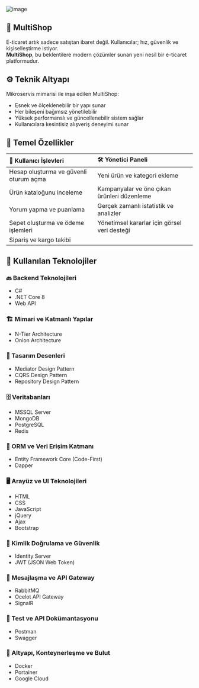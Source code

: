 ![image](https://github.com/user-attachments/assets/db402f27-e8fb-4157-a739-fb69c52e0420)

## 🛒 MultiShop

E-ticaret artık sadece satıştan ibaret değil. Kullanıcılar; hız, güvenlik ve kişiselleştirme istiyor.  
**MultiShop**, bu beklentilere modern çözümler sunan yeni nesil bir e-ticaret platformudur.

## ⚙️ Teknik Altyapı

Mikroservis mimarisi ile inşa edilen MultiShop:  
- Esnek ve ölçeklenebilir bir yapı sunar  
- Her bileşeni bağımsız yönetilebilir  
- Yüksek performanslı ve güncellenebilir sistem sağlar  
- Kullanıcılara kesintisiz alışveriş deneyimi sunar

## 🎯 Temel Özellikler

| **👤 Kullanıcı İşlevleri**                                | **🛠️ Yönetici Paneli**                                      |
|:-----------------------------------------------------------|:-------------------------------------------------------------|
| Hesap oluşturma ve güvenli oturum açma                    | Yeni ürün ve kategori ekleme                                |
| Ürün kataloğunu inceleme                                  | Kampanyalar ve öne çıkan ürünleri düzenleme                 |
| Yorum yapma ve puanlama                                   | Gerçek zamanlı istatistik ve analizler                      |
| Sepet oluşturma ve ödeme işlemleri                        | Yönetimsel kararlar için görsel veri desteği                |
| Sipariş ve kargo takibi                                   |                                                              |

## 🚀 Kullanılan Teknolojiler

### 🔙 Backend Teknolojileri
- C#  
- .NET Core 8  
- Web API  

### 🏗️ Mimari ve Katmanlı Yapılar
- N-Tier Architecture  
- Onion Architecture  

### 🎨 Tasarım Desenleri
- Mediator Design Pattern  
- CQRS Design Pattern  
- Repository Design Pattern  

### 🗄️ Veritabanları
- MSSQL Server  
- MongoDB  
- PostgreSQL  
- Redis  

### 🔌 ORM ve Veri Erişim Katmanı
- Entity Framework Core (Code-First)  
- Dapper  

### 🖥️ Arayüz ve UI Teknolojileri
- HTML  
- CSS  
- JavaScript  
- jQuery  
- Ajax  
- Bootstrap  

### 🔐 Kimlik Doğrulama ve Güvenlik
- Identity Server  
- JWT (JSON Web Token)  

### 🧵 Mesajlaşma ve API Gateway
- RabbitMQ  
- Ocelot API Gateway  
- SignalR  

### 🧪 Test ve API Dokümantasyonu
- Postman  
- Swagger  

### 🐳 Altyapı, Konteynerleşme ve Bulut
- Docker  
- Portainer  
- Google Cloud  
